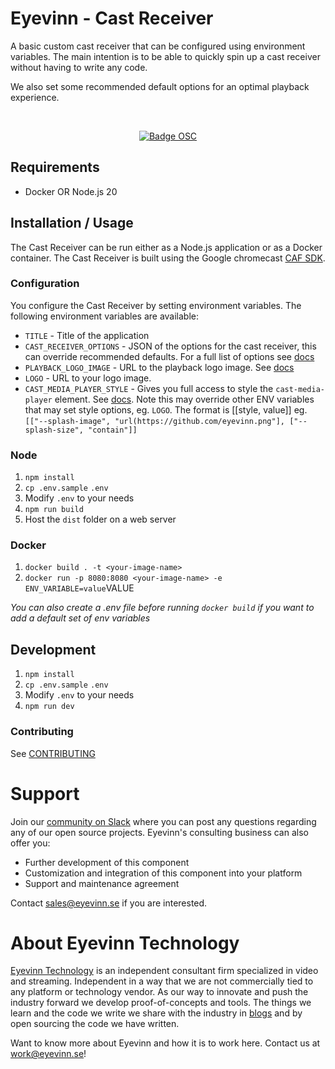 # Eyevinn - Cast Receiver

A basic custom cast receiver that can be configured using environment variables. The main intention is to be able to quickly spin up a cast receiver without having to write any code.

We also set some recommended default options for an optimal playback experience.

<div align="center">
<br/>

[![Badge OSC](https://img.shields.io/badge/Evaluate-24243B?style=for-the-badge&logo=data:image/svg+xml;base64,PHN2ZyB3aWR0aD0iMjQiIGhlaWdodD0iMjQiIHZpZXdCb3g9IjAgMCAyNCAyNCIgZmlsbD0ibm9uZSIgeG1sbnM9Imh0dHA6Ly93d3cudzMub3JnLzIwMDAvc3ZnIj4KPGNpcmNsZSBjeD0iMTIiIGN5PSIxMiIgcj0iMTIiIGZpbGw9InVybCgjcGFpbnQwX2xpbmVhcl8yODIxXzMxNjcyKSIvPgo8Y2lyY2xlIGN4PSIxMiIgY3k9IjEyIiByPSI3IiBzdHJva2U9ImJsYWNrIiBzdHJva2Utd2lkdGg9IjIiLz4KPGRlZnM%2BCjxsaW5lYXJHcmFkaWVudCBpZD0icGFpbnQwX2xpbmVhcl8yODIxXzMxNjcyIiB4MT0iMTIiIHkxPSIwIiB4Mj0iMTIiIHkyPSIyNCIgZ3JhZGllbnRVbml0cz0idXNlclNwYWNlT25Vc2UiPgo8c3RvcCBzdG9wLWNvbG9yPSIjQzE4M0ZGIi8%2BCjxzdG9wIG9mZnNldD0iMSIgc3RvcC1jb2xvcj0iIzREQzlGRiIvPgo8L2xpbmVhckdyYWRpZW50Pgo8L2RlZnM%2BCjwvc3ZnPgo%3D)](https://app.osaas.io/browse/eyevinn-cast-receiver)
</div>

## Requirements

- Docker OR Node.js 20

## Installation / Usage

The Cast Receiver can be run either as a Node.js application or as a Docker container. The Cast Receiver is built using the Google chromecast [CAF SDK](https://developers.google.com/cast/docs/web_receiver/basic).

### Configuration

You configure the Cast Receiver by setting environment variables. The following environment variables are available:

- `TITLE` - Title of the application
- `CAST_RECEIVER_OPTIONS` - JSON of the options for the cast receiver, this can override recommended defaults. For a full list of options see [docs](https://developers.google.com/cast/docs/reference/web_receiver/cast.framework.CastReceiverOptions)
- `PLAYBACK_LOGO_IMAGE` - URL to the playback logo image. See [docs](https://developers.google.com/cast/docs/web_receiver/customize_ui#playback_logo)
- `LOGO` - URL to your logo image.
- `CAST_MEDIA_PLAYER_STYLE` - Gives you full access to style the `cast-media-player` element. See [docs](https://developers.google.com/cast/docs/web_receiver/customize_ui). Note this may override other ENV variables that may set style options, eg. `LOGO`. The format is [[style, value]] eg. `[["--splash-image", "url(https://github.com/eyevinn.png"], ["--splash-size", "contain"]]`

### Node

1. `npm install`
2. `cp .env.sample` `.env`
3. Modify `.env` to your needs
4. `npm run build`
5. Host the `dist` folder on a web server

### Docker

1. `docker build . -t <your-image-name>`
2. `docker run -p 8080:8080 <your-image-name> -e ENV_VARIABLE=value`VALUE

*You can also create a .env file before running `docker build` if you want to add a default set of env variables*

## Development

1. `npm install`
2. `cp .env.sample` `.env`
3. Modify `.env` to your needs
4. `npm run dev`

### Contributing

See [CONTRIBUTING](CONTRIBUTING.md)

# Support

Join our [community on Slack](http://slack.streamingtech.se) where you can post any questions regarding any of our open source projects. Eyevinn's consulting business can also offer you:

- Further development of this component
- Customization and integration of this component into your platform
- Support and maintenance agreement

Contact [sales@eyevinn.se](mailto:sales@eyevinn.se) if you are interested.

# About Eyevinn Technology

[Eyevinn Technology](https://www.eyevinntechnology.se) is an independent consultant firm specialized in video and streaming. Independent in a way that we are not commercially tied to any platform or technology vendor. As our way to innovate and push the industry forward we develop proof-of-concepts and tools. The things we learn and the code we write we share with the industry in [blogs](https://dev.to/video) and by open sourcing the code we have written.

Want to know more about Eyevinn and how it is to work here. Contact us at work@eyevinn.se!
